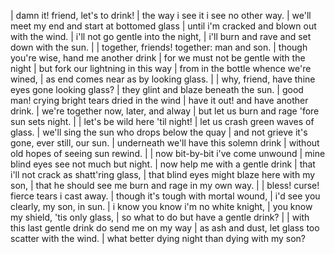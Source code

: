 | damn it! friend, let's to drink!
| the way i see it i see no other way.
| we'll meet my end and start at bottomed glass
| until i'm cracked and blown out with the wind.
| i'll not go gentle into the night,
| i'll burn and rave and set down with the sun.
| 
| together, friends! together: man and son.
| though you're wise, hand me another drink
| for we must not be gentle with the night
| but fork our lightning in this way
| from in the bottle whence we're wined,
| as end comes near as by looking glass.
| 
| why, friend, have thine eyes gone looking glass?
| they glint and blaze beneath the sun.
| good man! crying bright tears dried in the wind
| have it out! and have another drink.
| we're together now, later, and alway
| but let us burn and rage 'fore sun sets night.
| 
| let's be wild here 'til night!
| let us crash green waves of glass.
| we'll sing the sun who drops below the quay
| and not grieve it's gone, ever still, our sun.
| underneath we'll have this solemn drink
| without old hopes of seeing sun rewind.
| 
| now bit-by-bit i've come unwound
| mine blind eyes see not much but night.
| now help me with a gentle drink
| that i'll not crack as shatt'ring glass,
| that blind eyes might blaze here with my son,
| that he should see me burn and rage in my own way.
| 
| bless! curse! fierce tears i cast away.
| though it's tough with mortal wound,
| i'd see you clearly, my son, in sun.
| i know you know i'm no white knight,
| you know my shield, 'tis only glass,
| so what to do but have a gentle drink?
| 
| with this last gentle drink do send me on my way
| as ash and dust, let glass too scatter with the wind.
| what better dying night than dying with my son?
